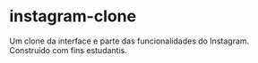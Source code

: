 # instagram-clone
Um clone da interface e parte das funcionalidades do Instagram. Construído com fins estudantis.
